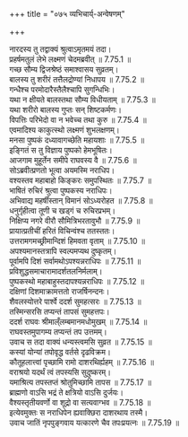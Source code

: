 +++
title = "०७५ व्यभिचार्य्-अन्वेषणम्"

+++


  
नारदस्य तु तद्वाक्यं श्रुत्वाऽमृतमयं तदा।  
प्रहर्षमतुलं लेभे लक्ष्मणं चेदमब्रवीत् ॥ 7.75.1 ॥   
गच्छ सौम्य द्विजश्रेष्ठं समाश्वासय सुव्रतम्।  
बालस्य तु शरीरं तत्तैलद्रोण्यां निधापय ॥ 7.75.2 ॥   
गन्धैश्च परमोदारैस्तैलैश्चापि सुगन्धिभिः।  
यथा न क्षीयते बालस्तथा सौम्य विधीयताम् ॥ 7.75.3 ॥   
यथा शरीरो बालस्य गुप्तः सन् शिष्टकर्मणः।  
विपत्तिः परिभेदो वा न भवेच्च तथा कुरु ॥ 7.75.4 ॥   
एवमादिश्य काकुत्स्थो लक्ष्मणं शुभलक्षणम्।  
मनसा पुष्पकं दध्यावागच्छेति महायशाः ॥ 7.75.5 ॥   
इङ्गितं स तु विज्ञाय पुष्पको हेमभूषितः।  
आजगाम मुहूर्तेन समीपे राघवस्य वै ॥ 7.75.6 ॥   
सोऽब्रवीत्प्रणतो भूत्वा अयमस्मि नराधिप।  
वश्यस्तव महाबाहो किङ्करः समुपस्थितः ॥ 7.75.7 ॥   
भाषितं रुचिरं श्रुत्वा पुष्पकस्य नराधिपः।  
अभिवाद्य महर्षींस्तान् विमानं सोऽध्यरोहत ॥ 7.75.8 ॥   
धनुर्गृहीत्वा तूणी च खड्गं च रुचिरप्रभम्।  
निक्षिप्य नगरे वीरौ सौमित्रिभरतावुभौ ॥ 7.75.9 ॥   
प्रायात्प्रतीचीं हरितं विचिन्वंश्च ततस्ततः।  
उत्तरामगमच्छ्रीमान्दिशं हिमवता वृताम् ॥ 7.75.10 ॥   
अपश्यमानस्तत्रापि स्वल्पमप्यथ दुष्कृतम्।  
पूर्वामपि दिशं सर्वामथोऽपश्यन्नराधिपः ॥ 7.75.11 ॥   
प्रविशुद्धसमाचारामादर्शतलनिर्मलाम्।  
पुष्पकस्थो महाबाहुस्तदापश्यन्नराधिपः ॥ 7.75.12 ॥   
दक्षिणां दिशमाक्रामत्ततो राजर्षिनन्दनः।  
शैवलस्योत्तरे पार्श्वे ददर्श सुमहत्सरः ॥ 7.75.13 ॥   
तस्मिन्सरसि तप्यन्तं तापसं सुमहत्तपः।  
ददर्श राघवः श्रीमाल्ँलम्बमानमधोमुखम् ॥ 7.75.14 ॥   
राघवस्तमुपागम्य तप्यन्तं तप उत्तमम्।  
उवाच स तदा वाक्यं धन्यस्त्वमसि सुव्रत ॥ 7.75.15 ॥   
कस्यां योन्यां तपोवृद्ध वर्तसे दृढविक्रम।  
कौतूहलात्त्वां पृच्छामि रामो दाशरथिर्ह्यहम् ॥ 7.75.16 ॥   
वराश्रयो यदर्थं त्वं तपस्यसि सुदुष्करम्।  
यमाश्रित्य तपस्तप्तं श्रोतुमिच्छामि तापस ॥ 7.75.17 ॥   
ब्राह्मणो वाऽसि भद्रं ते क्षत्रियो वाऽसि दुर्जयः।  
वैश्यस्तृतीयवर्णो वा शूद्रो वा सत्यवाग्भव ॥ 7.75.18 ॥   
इत्येवमुक्तः स नराधिपेन ह्यवाक्छिरा दाशरथाय तस्मै।  
उवाच जातिं नृपपुङ्गवाय यत्कारणे चैव तपःप्रयत्नः ॥ 7.75.19 ॥   
